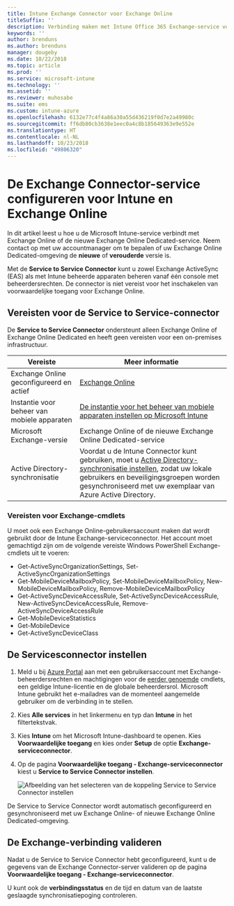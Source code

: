 ```yaml
---
title: Intune Exchange Connector voor Exchange Online
titleSuffix: ''
description: Verbinding maken met Intune Office 365 Exchange-service voor ondersteuning van Exchange ActiveSync MDM (beheer van mobiele apparaten).
keywords: ''
author: brenduns
ms.author: brenduns
manager: dougeby
ms.date: 10/22/2018
ms.topic: article
ms.prod: ''
ms.service: microsoft-intune
ms.technology: ''
ms.assetid: ''
ms.reviewer: muhosabe
ms.suite: ems
ms.custom: intune-azure
ms.openlocfilehash: 6132e77c4f4a86a30a55d436219f0d7e2a49980c
ms.sourcegitcommit: ff6db80cb3638e1eec0a4c8b185649363e9e552e
ms.translationtype: HT
ms.contentlocale: nl-NL
ms.lasthandoff: 10/23/2018
ms.locfileid: "49806320"
---
```

# <a name="configure-the-exchange-service-connector-for-intune-and-exchange-online"></a>De Exchange Connector-service configureren voor Intune en Exchange Online
In dit artikel leest u hoe u de Microsoft Intune-service verbindt met Exchange Online of de nieuwe Exchange Online Dedicated-service. Neem contact op met uw accountmanager om te bepalen of uw Exchange Online Dedicated-omgeving de **nieuwe** of **verouderde** versie is.

Met de **Service to Service Connector** kunt u zowel Exchange ActiveSync (EAS) als met Intune beheerde apparaten beheren vanaf één console met beheerdersrechten.  De connector is niet vereist voor het inschakelen van voorwaardelijke toegang voor Exchange Online.

## <a name="service-to-service-connector-requirements"></a>Vereisten voor de Service to Service-connector
De **Service to Service Connector** ondersteunt alleen Exchange Online of Exchange Online Dedicated en heeft geen vereisten voor een on-premises infrastructuur. 


|              Vereiste               |                                                                                                            Meer informatie                                                                                                            |
|----------------------------------------|----------------------------------------------------------------------------------------------------------------------------------------------------------------------------------------------------------------------------------------|
| Exchange Online geconfigureerd en actief |                                                                                 [Exchange Online](https://technet.microsoft.com/library/jj200580.aspx)                                                                                 |
|   Instantie voor beheer van mobiele apparaten   |                                                       [De instantie voor het beheer van mobiele apparaten instellen op Microsoft Intune](mdm-authority-set.md)                                                       |
|       Microsoft Exchange-versie       |                                                                                      Exchange Online of de nieuwe Exchange Online Dedicated-service                                                                                      |
|    Active Directory-synchronisatie    | Voordat u de Intune Connector kunt gebruiken, moet u [Active Directory-synchronisatie instellen](/intune/users-add), zodat uw lokale gebruikers en beveiligingsgroepen worden gesynchroniseerd met uw exemplaar van Azure Active Directory. |

### <a name="exchange-cmdlet-requirements"></a>Vereisten voor Exchange-cmdlets

U moet ook een Exchange Online-gebruikersaccount maken dat wordt gebruikt door de Intune Exchange-serviceconnector. Het account moet gemachtigd zijn om de volgende vereiste Windows PowerShell Exchange-cmdlets uit te voeren:

 - Get-ActiveSyncOrganizationSettings, Set-ActiveSyncOrganizationSettings
 - Get-MobileDeviceMailboxPolicy, Set-MobileDeviceMailboxPolicy, New-MobileDeviceMailboxPolicy, Remove-MobileDeviceMailboxPolicy
 - Get-ActiveSyncDeviceAccessRule, Set-ActiveSyncDeviceAccessRule, New-ActiveSyncDeviceAccessRule, Remove-ActiveSyncDeviceAccessRule
 - Get-MobileDeviceStatistics
 - Get-MobileDevice
 - Get-ActiveSyncDeviceClass

## <a name="set-up-the-service-to-service-connector"></a>De Servicesconnector instellen

1. Meld u bij [Azure Portal](http://portal.azure.com) aan met een gebruikersaccount met Exchange-beheerdersrechten en machtigingen voor de [eerder genoemde](#exchange-cmdlet-requirements) cmdlets, een geldige Intune-licentie en de globale beheerdersrol. Microsoft Intune gebruikt het e-mailadres van de momenteel aangemelde gebruiker om de verbinding in te stellen.

2. Kies **Alle services** in het linkermenu en typ dan **Intune** in het filtertekstvak.

3. Kies **Intune** om het Microsoft Intune-dashboard te openen. Kies **Voorwaardelijke toegang** en kies onder **Setup** de optie **Exchange-serviceconnector**.

4.  Op de pagina **Voorwaardelijke toegang - Exchange-serviceconnector** kiest u **Service to Service Connector instellen**. 
   
     ![Afbeelding van het selecteren van de koppeling Service to Service Connector instellen](media/exchange_service_connector.png)

De Service to Service Connector wordt automatisch geconfigureerd en gesynchroniseerd met uw Exchange Online- of nieuwe Exchange Online Dedicated-omgeving.

## <a name="validate-your-exchange-connection"></a>De Exchange-verbinding valideren

Nadat u de Service to Service Connector hebt geconfigureerd, kunt u de gegevens van de Exchange Connector-server valideren op de pagina **Voorwaardelijke toegang - Exchange-serviceconnector**.

U kunt ook de **verbindingsstatus** en de tijd en datum van de laatste geslaagde synchronisatiepoging controleren.

 